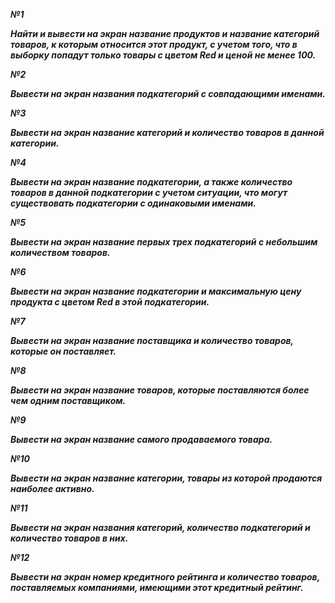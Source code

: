 ***№1***

***Найти и вывести на экран название продуктов и название категорий товаров, к
которым относится этот продукт, с учетом того, что в выборку попадут только
товары с цветом Red и ценой не менее 100.***

***№2***

***Вывести на экран названия подкатегорий с совпадающими именами.***

***№3***

***Вывести на экран название категорий и количество товаров в данной
категории.***

***№4***

***Вывести на экран название подкатегории, а также количество товаров в данной
подкатегории с учетом ситуации, что могут существовать подкатегории с
одинаковыми именами.***

***№5***

***Вывести на экран название первых трех подкатегорий с небольшим количеством товаров.***

***№6***

***Вывести на экран название подкатегории и максимальную цену продукта с
цветом Red в этой подкатегории.***

***№7***

***Вывести на экран название поставщика и количество товаров, которые он
поставляет.***

***№8***

***Вывести на экран название товаров, которые поставляются более чем одним
поставщиком.***

***№9***

***Вывести на экран название самого продаваемого товара.***

***№10***

***Вывести на экран название категории, товары из которой продаются наиболее
активно.***

***№11***

***Вывести на экран названия категорий, количество подкатегорий и количество товаров в них.***

***№12***

***Вывести на экран номер кредитного рейтинга и количество товаров,
поставляемых компаниями, имеющими этот кредитный рейтинг.***

